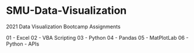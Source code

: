 # SMU-Data-Visualization
2021 Data Visualization Bootcamp Assignments

01 - Excel
02 - VBA Scripting
03 - Python
04 - Pandas
05 - MatPlotLab
06 - Python - APIs

